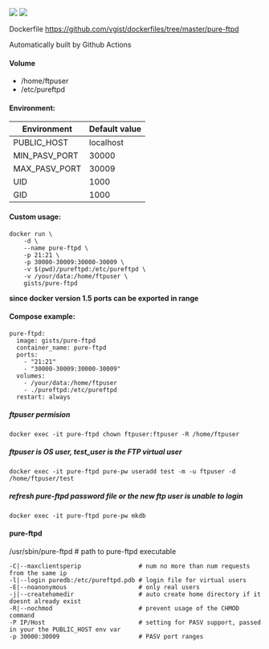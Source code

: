 ![](https://images.microbadger.com/badges/version/gists/pure-ftpd.svg) ![](https://images.microbadger.com/badges/image/gists/pure-ftpd.svg)

Dockerfile <https://github.com/vgist/dockerfiles/tree/master/pure-ftpd>

Automatically built by Github Actions

#### Volume

- /home/ftpuser
- /etc/pureftpd

#### Environment:

| Environment   | Default value |
|---------------|---------------|
| PUBLIC_HOST   | localhost     |
| MIN_PASV_PORT | 30000         |
| MAX_PASV_PORT | 30009         |
| UID           | 1000          |
| GID           | 1000          |

#### Custom usage:

    docker run \
        -d \
        --name pure-ftpd \
        -p 21:21 \
        -p 30000-30009:30000-30009 \
        -v $(pwd)/pureftpd:/etc/pureftpd \
        -v /your/data:/home/ftpuser \
        gists/pure-ftpd

**since docker version 1.5 ports can be exported in range**

#### Compose example:

    pure-ftpd:
      image: gists/pure-ftpd
      container_name: pure-ftpd
      ports:
        - "21:21"
        - "30000-30009:30000-30009"
      volumes:
        - /your/data:/home/ftpuser
        - ./pureftpd:/etc/pureftpd
      restart: always

##### ftpuser permision

    docker exec -it pure-ftpd chown ftpuser:ftpuser -R /home/ftpuser

##### ftpuser is OS user, test_user is the FTP virtual user

    docker exec -it pure-ftpd pure-pw useradd test -m -u ftpuser -d /home/ftpuser/test

##### refresh pure-ftpd password file or the new ftp user is unable to login

    docker exec -it pure-ftpd pure-pw mkdb

#### pure-ftpd

/usr/sbin/pure-ftpd # path to pure-ftpd executable

    -C|--maxclientsperip                # num no more than num requests from the same ip
    -l|--login puredb:/etc/pureftpd.pdb # login file for virtual users
    -E|--noanonymous                    # only real users
    -j|--createhomedir                  # auto create home directory if it doesnt already exist
    -R|--nochmod                        # prevent usage of the CHMOD command
    -P IP/Host                          # setting for PASV support, passed in your the PUBLIC_HOST env var
    -p 30000:30009                      # PASV port ranges
